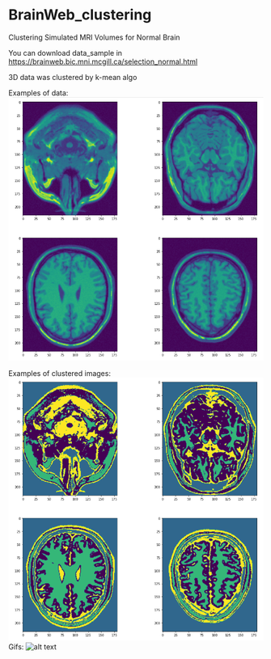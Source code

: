 # BrainWeb_clustering
Clustering Simulated MRI Volumes for Normal Brain

You can download data_sample in https://brainweb.bic.mni.mcgill.ca/selection_normal.html

3D data was clustered by k-mean algo

Examples of data:
![alt text](https://github.com/Prop-rus/BrainWeb_clustering/blob/main/images/data_sample.png)  

Examples of clustered images:
![alt text](https://github.com/Prop-rus/BrainWeb_clustering/blob/main/images/clust_sample.png)   
Gifs:
![alt text](https://github.com/Prop-rus/BrainWeb_clustering/blob/main/images/mygif.gif)   

